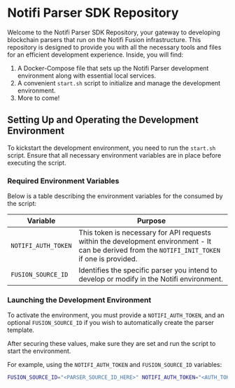# Notifi Parser SDK Repository

Welcome to the Notifi Parser SDK Repository, your gateway to developing blockchain parsers that run on the Notifi Fusion infrastructure. This repository is designed to provide you with all the necessary tools and files for an efficient development experience. Inside, you will find:

1. A Docker-Compose file that sets up the Notifi Parser development environment along with essential local services.
2. A convenient `start.sh` script to initialize and manage the development environment.
3. More to come!

## Setting Up and Operating the Development Environment

To kickstart the development environment, you need to run the `start.sh` script. Ensure that all necessary environment variables are in place before executing the script.

### Required Environment Variables

Below is a table describing the environment variables for the consumed by the script:

| Variable            | Purpose                                                                                                                                          |
| ------------------- | ------------------------------------------------------------------------------------------------------------------------------------------------ |
| `NOTIFI_AUTH_TOKEN` | This token is necessary for API requests within the development environment - It can be derived from the `NOTIFI_INIT_TOKEN` if one is provided. |
| `FUSION_SOURCE_ID`  | Identifies the specific parser you intend to develop or modify in the Notifi environment.                                                        |

### Launching the Development Environment

To activate the environment, you must provide a `NOTIFI_AUTH_TOKEN`, and an optional `FUSION_SOURCE_ID` if you wish to automatically create the parser template.

After securing these values, make sure they are set and run the script to start the environment.

For example, using the `NOTIFI_AUTH_TOKEN` and `FUSION_SOURCE_ID` variables:

```bash
FUSION_SOURCE_ID="<PARSER_SOURCE_ID_HERE>" NOTIFI_AUTH_TOKEN="<AUTH_TOKEN_HERE>" /bin/bash -c "$(curl -fsSL https://raw.githubusercontent.com/notifi-network/notifi-parser-sdk/main/start.sh)"
```
